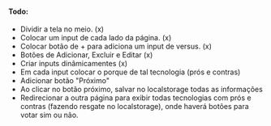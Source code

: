 #### Todo:
- Dividir a tela no meio. (x)
- Colocar um input de cada lado da página. (x)
- Colocar botão de + para adiciona um input de versus. (x)
- Botões de Adicionar, Excluir e Editar (x)
- Criar inputs dinâmicamentes (x)
- Em cada input colocar o porque de tal tecnologia (prós e contras) 
- Adicionar botão "Próximo" 
- Ao clicar no botão próximo, salvar no localstorage todas as informações 
- Redirecionar a outra página para exibir todas tecnologias com prós e contras (fazendo resgate no localstorage), onde haverá botões para votar sim ou não.

